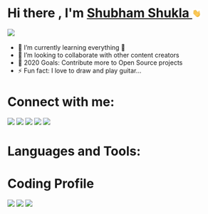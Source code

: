 <h1> Hi there , I'm <a href="https://www.linkedin.com/in/shubhin151/">Shubham Shukla </a> <img src="https://raw.githubusercontent.com/ABSphreak/ABSphreak/master/gifs/Hi.gif" width="4%"></a></h1>
<a href="https://github.com/shubh-151/">
            <img src="https://komarev.com/ghpvc/?username=shubh-151">
        </a>

- 🌱 I’m currently learning everything 🤣
- 👯 I’m looking to collaborate with other content creators
- 🥅 2020 Goals: Contribute more to Open Source projects
- ⚡ Fun fact: I love to draw and play guitar...


<h1>Connect with me:</h1>

<a href="https://www.linkedin.com/in/shubhin151/"><img src="logo/linkedin.png" width="40" /></a>
<a href="https://github.com/shubh-151/"><img src="logo/github-logo.png" width="40" /></a>
<a href="https://www.facebook.com/shubham.shukla.52035772/"><img src="logo/facebook.png" width="40" /></a>
<a href="https://twitter.com/SHUBHAM90411190"><img src="logo/twitter.png" width="40" /></a>
<a href="https://www.instagram.com/shubhin1511/"><img src="file:///C:/Users/LENOVO/Downloads/instagram.svg" width="40" /></a>
<br>

<h1>Languages and Tools:</h1>


 <h1>Coding Profile</h1>
 <a href="https://www.hackerrank.com/shubhin151"><img src="logo/github-logo.png" width="40" /></a>
 <a href="https://auth.geeksforgeeks.org/user/shubhin151/profile"><img src="logo/gfg.png" width="40"></a>
 <a href="https://github.com/shubh-151/"><img src="logo/github-logo.png" width="40" /></a>





